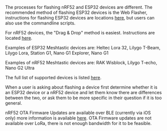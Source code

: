 The processes for flashing nRF52 and ESP32 devices are different.  The recommended method of flashing ESP32 devices is the Web Flasher, instructions for flashing ESP32 devices are locations [here](https://meshtastic.org/docs/getting-started/flashing-firmware/esp32/), but users can also use the commandline scripts. 

For nRF52 devices, the "Drag & Drop" method is easiest. Instructions are located [here](https://meshtastic.org/docs/getting-started/flashing-firmware/nrf52/).

Examples of ESP32 Meshtastic devices are: Heltec Lora 32, Lilygo T-Beam, Lilygo Lora, Station G1, Nano G1 Explorer, Nano G1

Examples of nRF52 Meshtastic devices are: RAK Wisblock, Lilygo T-echo, Nano G2 Ultra

The full list of supported devices is listed [here](https://meshtastic.org/docs/supported-hardware).

When a user is asking about flashing a device first determine whether it is an ESP32 device or a nRF52 device and let them know there are differences between the two, or ask them to be more specific in their question if it is too general.

nRF52 OTA Firmware Updates are available over BLE (currently via iOS only) more information is available [here](https://meshtastic.org/docs/getting-started/flashing-firmware/nrf52/ota). OTA Firmware updates are not available over LoRa, there is not enough bandwidth for it to be feasible.

